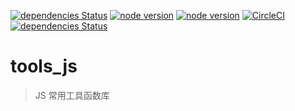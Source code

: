 
[![dependencies Status](https://david-dm.org/borenxue/toots_js/status.svg)](https://david-dm.org/borenxue/toots_js)
[![node version](https://img.shields.io/travis/borenXue/toots_js/master.svg)](https://travis-ci.org/borenXue/toots_js)
[![node version](https://ci.appveyor.com/api/projects/status/github/borenXue/toots_js?svg=true)](https://ci.appveyor.com/project/borenXue/toots_js/branch/master)
[![CircleCI](https://circleci.com/gh/borenXue/toots_js/tree/master.svg?style=svg)](https://circleci.com/gh/borenXue/toots_js/tree/master)
[![dependencies Status](https://img.shields.io/npm/l/toots_js.svg)](https://github.com/borenXue/toots_js/blob/master/LICENCE)

# tools_js

> JS 常用工具函数库
